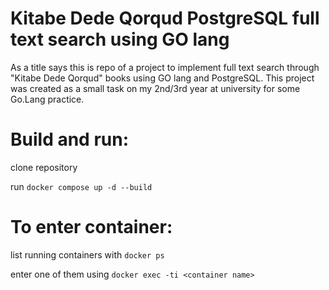 # Kitabe Dede Qorqud PostgreSQL full text search using GO lang

As a title says this is repo of a project to implement full text search through "Kitabe Dede Qorqud" books using GO lang and PostgreSQL. This project was created as a small task on my 2nd/3rd year at university for some Go.Lang practice.

# Build and run:

clone repository

run ``docker compose up -d --build``

# To enter container:

list running containers with ``docker ps`` 

enter one of them using ``docker exec -ti <container name>``
